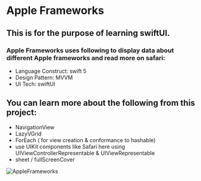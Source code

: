 # Apple Frameworks
## This is for the purpose of learning swiftUI.
### Apple Frameworks uses following to display data about different Apple frameworks and read more on safari:
- Language Construct: swift 5
- Design Pattern: MVVM 
- UI Tech: swiftUI

## You can learn more about the following from this project:
- NavigationView
- LazyVGrid
- ForEach ( for view creation & conformance to hashable)
- use UIKit components like Safari here using UIViewControllerRepresentable & UIViewRepresentable
- sheet / fullScreenCover

  
![AppleFrameworks](https://github.com/saanicagupta/AppleFrameworks_swiftUI/assets/88944319/6f8ff92c-81d5-42df-85c6-805508e63025)
